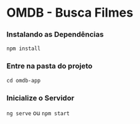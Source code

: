 # OMDB - Busca Filmes

### Instalando as Dependências

`npm install`

### Entre na pasta do projeto

`cd omdb-app`

### Inicialize o Servidor

`ng serve` ou `npm start`